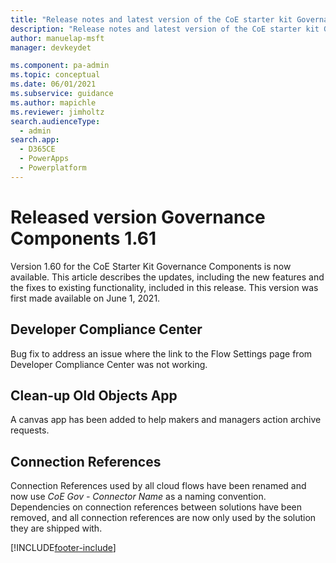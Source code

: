```yaml
---
title: "Release notes and latest version of the CoE starter kit Governance components 1.61 | MicrosoftDocs"
description: "Release notes and latest version of the CoE starter kit Governance components 1.61."
author: manuelap-msft
manager: devkeydet

ms.component: pa-admin
ms.topic: conceptual
ms.date: 06/01/2021
ms.subservice: guidance
ms.author: mapichle
ms.reviewer: jimholtz
search.audienceType: 
  - admin
search.app: 
  - D365CE
  - PowerApps
  - Powerplatform
---
```


# Released version Governance Components 1.61

Version 1.60 for the CoE Starter Kit Governance Components is now available. This article describes the updates, including the new features and the fixes to existing functionality, included in this release. This version was first made available on June 1, 2021.

## Developer Compliance Center

Bug fix to address an issue where the link to the Flow Settings page from Developer Compliance Center was not working.

## Clean-up Old Objects App

A canvas app has been added to help makers and managers action archive requests.

## Connection References

Connection References used by all cloud flows have been renamed and now use *CoE Gov - Connector Name* as a naming convention. Dependencies on connection references between solutions have been removed, and all connection references are now only used by the solution they are shipped with.

[!INCLUDE[footer-include](../../../includes/footer-banner.md)]